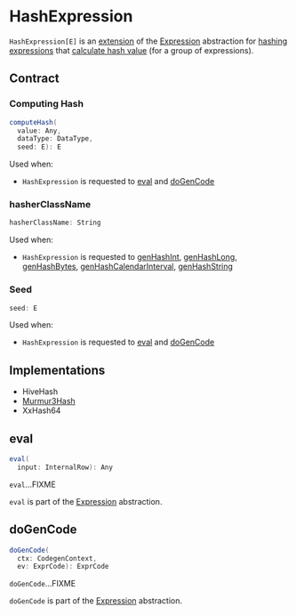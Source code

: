 # HashExpression

`HashExpression[E]` is an [extension](#contract) of the [Expression](Expression.md) abstraction for [hashing expressions](#implementations) that [calculate hash value](#computeHash) (for a group of expressions).

## Contract

### <span id="computeHash"> Computing Hash

```scala
computeHash(
  value: Any,
  dataType: DataType,
  seed: E): E
```

Used when:

* `HashExpression` is requested to [eval](#eval) and [doGenCode](#doGenCode)

### <span id="hasherClassName"> hasherClassName

```scala
hasherClassName: String
```

Used when:

* `HashExpression` is requested to [genHashInt](#genHashInt), [genHashLong](#genHashLong), [genHashBytes](#genHashBytes), [genHashCalendarInterval](#genHashCalendarInterval), [genHashString](#genHashString)

### <span id="seed"> Seed

```scala
seed: E
```

Used when:

* `HashExpression` is requested to [eval](#eval) and [doGenCode](#doGenCode)

## Implementations

* HiveHash
* [Murmur3Hash](Murmur3Hash.md)
* XxHash64

## <span id="eval"> eval

```scala
eval(
  input: InternalRow): Any
```

`eval`...FIXME

`eval` is part of the [Expression](Expression.md#eval) abstraction.

## <span id="doGenCode"> doGenCode

```scala
doGenCode(
  ctx: CodegenContext,
  ev: ExprCode): ExprCode
```

`doGenCode`...FIXME

`doGenCode` is part of the [Expression](Expression.md#doGenCode) abstraction.
